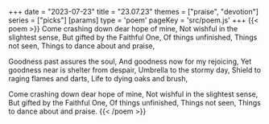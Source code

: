 +++
date = "2023-07-23"
title = "23.07.23"
themes = ["praise", "devotion"]
series = ["picks"]
[params]
  type = 'poem'
  pageKey = 'src/poem.js'
+++
{{< poem >}}
Come crashing down dear hope of mine,
Not wishful in the slightest sense,
But gifted by the Faithful One,
Of things unfinished,
Things not seen,
Things to dance about and praise,

Goodness past assures the soul,
And goodness now for my rejoicing,
Yet goodness near is shelter from despair,
Umbrella to the stormy day,
Shield to raging flames and darts,
Life to dying oaks and brush,

Come crashing down dear hope of mine,
Not wishful in the slightest sense,
But gifted by the Faithful One,
Of things unfinished,
Things not seen,
Things to dance about and praise.
{{< /poem >}}